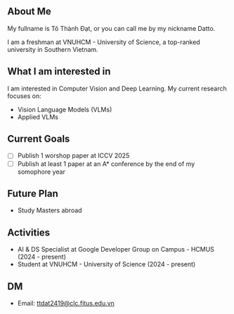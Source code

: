 ## About Me

My fullname is Tô Thành Đạt, or you can call me by my nickname Datto. 

I am a freshman at VNUHCM - University of Science, a top-ranked university in Southern Vietnam.

## What I am interested in

I am interested in Computer Vision and Deep Learning. My current research focuses on:
- Vision Language Models (VLMs)
- Applied VLMs

## Current Goals

- [ ] Publish 1 worshop paper at ICCV 2025
- [ ] Publish at least 1 paper at an A* conference by the end of my somophore year

## Future Plan

- Study Masters abroad

## Activities

- AI & DS Specialist at Google Developer Group on Campus - HCMUS (2024 - present)
- Student at VNUHCM - University of Science (2024 - present)

## DM

- Email: ttdat2419@clc.fitus.edu.vn
